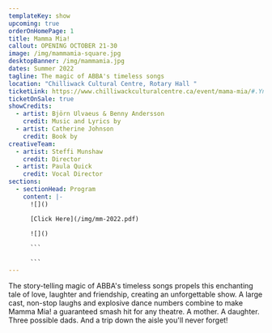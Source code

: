 ```yaml
---
templateKey: show
upcoming: true
orderOnHomePage: 1
title: Mamma Mia!
callout: OPENING OCTOBER 21-30
image: /img/mammamia-square.jpg
desktopBanner: /img/mammamia.jpg
dates: Summer 2022
tagline: The magic of ABBA's timeless songs
location: "Chilliwack Cultural Centre, Rotary Hall "
ticketLink: https://www.chilliwackculturalcentre.ca/event/mama-mia/#.YnapZS0ZOCR
ticketOnSale: true
showCredits:
  - artist: Björn Ulvaeus & Benny Andersson
    credit: Music and Lyrics by
  - artist: Catherine Johnson
    credit: Book by
creativeTeam:
  - artist: Steffi Munshaw
    credit: Director
  - artist: Paula Quick
    credit: Vocal Director
sections:
  - sectionHead: Program
    content: |-
      ![]()

      [Click Here](/img/mm-2022.pdf)

      ![]()

      ```

      ```
---
```

The story-telling magic of ABBA's timeless songs propels this enchanting tale of love, laughter and friendship, creating an unforgettable show. A large cast, non-stop laughs and explosive dance numbers combine to make Mamma Mia! a guaranteed smash hit for any theatre. A mother. A daughter. Three possible dads. And a trip down the aisle you'll never forget!